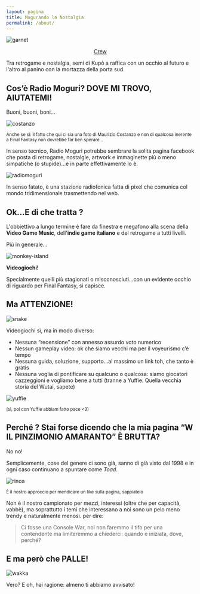 ```yaml
---
layout: pagina
title: Mogurando la Nostalgia
permalink: /about/
---
```


![garnet](https://78.media.tumblr.com/tumblr_m8ohi7SHCb1r8sq0so1_500.gif)

<center><a href="{{ site.baseurl }}/autori/">Crew</a></center>

Tra retrogame e nostalgia, semi di Kupò a raffica con un occhio al futuro e l'altro al panino con la mortazza della porta sud.

## Cos’è Radio Moguri? DOVE MI TROVO, AIUTATEMI!

Buoni, buoni, boni...

![costanzo](https://scontent-mxp1-1.xx.fbcdn.net/v/t1.0-9/39409594_529195957527475_7260257028335992832_n.png?_nc_cat=107&_nc_ht=scontent-mxp1-1.xx&oh=f95df715798f90197fa7359e45cdc10d&oe=5C83CB2E)

<small>Anche se sì: il fatto che qui ci sia una foto di Maurizio Costanzo e non di qualcosa inerente a Final Fantasy non dovrebbe far ben sperare...</small>

In senso tecnico, Radio Moguri potrebbe sembrare la solita pagina facebook che posta di retrogame, nostalgie, artwork e immaginette più o meno simpatiche (o stupide)...e in parte effettivamente lo è.

![radiomoguri](https://scontent-mxp1-1.xx.fbcdn.net/v/t1.0-9/39245703_529200424193695_1805848510323490816_o.png?_nc_cat=104&_nc_ht=scontent-mxp1-1.xx&oh=57c92a36351acf041dfcbdb6b1ff4607&oe=5C4AE629)

In senso fatato, è una stazione radiofonica fatta di pixel che comunica col mondo tridimensionale trasmettendo nel web.

## Ok...E di che tratta ?

L'obbiettivo a lungo termine è fare da finestra e megafono alla scena della **Video Game Music**, dell'**indie game italiano** e del retrogame a tutti livelli.

Più in generale...

![monkey-island](https://scontent-mxp1-1.xx.fbcdn.net/v/t1.0-9/39442543_529202020860202_6743140663795122176_n.png?_nc_cat=110&_nc_ht=scontent-mxp1-1.xx&oh=4cc90ac60d6e5e69fa7707d848014f44&oe=5C3F5E64)

**Videogiochi!**

Specialmente quelli più stagionati o misconosciuti...con un evidente occhio di riguardo per Final Fantasy, si capisce.

## Ma ATTENZIONE!

![snake](https://scontent-mxp1-1.xx.fbcdn.net/v/t1.0-9/39298709_529211844192553_5288183392347619328_n.png?_nc_cat=104&_nc_ht=scontent-mxp1-1.xx&oh=7ae52f89286285f2682ff10e818b61c4&oe=5C4BC5E4)

Videogiochi sì, ma in modo diverso:

* Nessuna “recensione” con annesso assurdo voto numerico
* Nessun gameplay video: ok che siamo vecchi ma per il voyeurismo c’è tempo
* Nessuna guida, soluzione, supporto...al massimo un link toh, che tanto è gratis
* Nessuna voglia di pontificare su qualcuno o qualcosa: siamo giocatori cazzeggioni e vogliamo bene a tutti (tranne a Yuffie. Quella vecchia storia del Wutai, sapete)

![yuffie](https://scontent-mxp1-1.xx.fbcdn.net/v/t1.0-9/p720x720/39395260_529221684191569_1902968406764683264_o.png?_nc_cat=109&_nc_ht=scontent-mxp1-1.xx&oh=b73756bd7fd43656931de966dd7ec01c&oe=5C4F192F)

<small>(sì, poi con Yuffie abbiam fatto pace <3)</small>

## Perché ? Stai forse dicendo che la mia pagina “W IL PINZIMONIO AMARANTO” È BRUTTA?

No no!

Semplicemente, cose del genere ci sono già, sanno di già visto dal 1998 e in ogni caso continuano a spuntare come *Toad*.

![rinoa](https://scontent-mxp1-1.xx.fbcdn.net/v/t1.0-9/39442540_529229480857456_6132523002954252288_n.png?_nc_cat=106&_nc_ht=scontent-mxp1-1.xx&oh=f2420cf0f642b8d3ff0c05d1781967e6&oe=5C4D5E78)

<small>È il nostro approccio per mendicare un like sulla pagina, sappiatelo</small>

Non è il nostro campionato per mezzi, interessi (oltre che per capacità, vabbè), ma soprattutto i temi che interessano a noi sono un pelo meno trendy e naturalmente menosi.
per dire:

> Ci fosse una Console War, noi non faremmo il tifo per una contendente ma limiteremmo a chiederci: quando è iniziata, dove, perché?

## E ma però che PALLE!

![wakka](https://scontent-mxp1-1.xx.fbcdn.net/v/t1.0-9/39387652_529224700857934_927504037316657152_o.jpg?_nc_cat=110&_nc_ht=scontent-mxp1-1.xx&oh=b633b61a0e555bb454704235708905cc&oe=5C855AB8)

Vero? E oh, hai ragione: almeno ti abbiamo avvisato!
